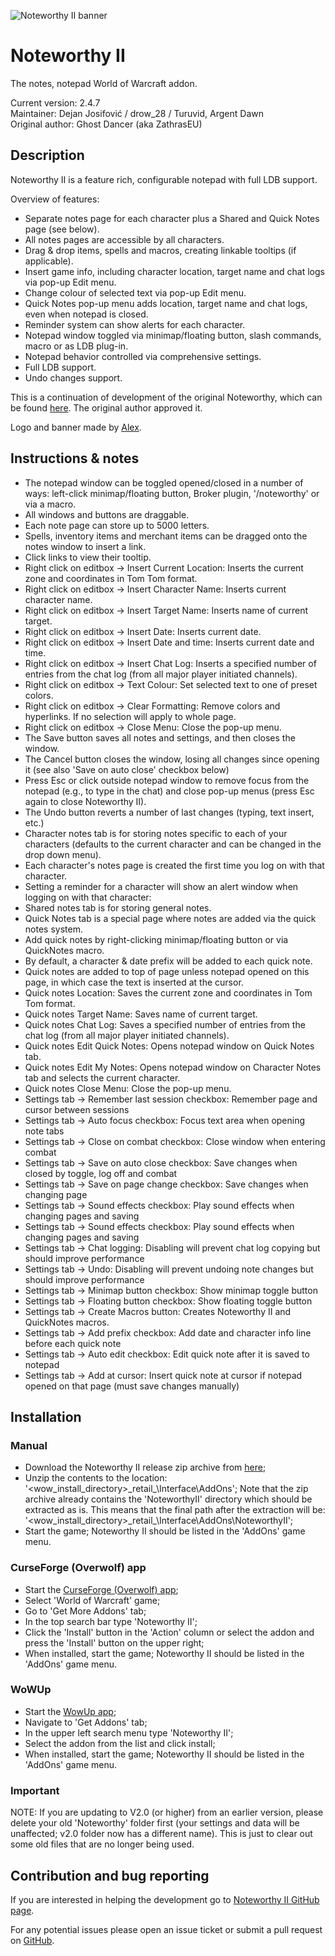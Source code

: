 ![Noteworthy II banner](https://raw.githubusercontent.com/28/NoteworthyII/master/doc/img/Banner.jpg)

# Noteworthy II

The notes, notepad World of Warcraft addon.

Current version: 2.4.7  
Maintainer: Dejan Josifović / drow_28 / Turuvid, Argent Dawn  
Original author: Ghost Dancer (aka ZathrasEU)

## Description

Noteworthy II is a feature rich, configurable notepad with full LDB support.

Overview of features:

* Separate notes page for each character plus a Shared and Quick Notes page (see below).
* All notes pages are accessible by all characters.
* Drag & drop items, spells and macros, creating linkable tooltips (if applicable).
* Insert game info, including character location, target name and chat logs via pop-up Edit menu.
* Change colour of selected text via pop-up Edit menu.
* Quick Notes pop-up menu adds location, target name and chat logs, even when notepad is closed.
* Reminder system can show alerts for each character.
* Notepad window toggled via minimap/floating button, slash commands, macro or as LDB plug-in.
* Notepad behavior controlled via comprehensive settings.
* Full LDB support.
* Undo changes support.

This is a continuation of development of the original Noteworthy, which can be found [here](https://www.curseforge.com/wow/addons/noteworthy).
The original author approved it.

Logo and banner made by [Alex](mailto:aleksandar.micic028@gmail.com).

## Instructions & notes

* The notepad window can be toggled opened/closed in a number of ways: left-click minimap/floating button, Broker plugin, '/noteworthy' or via a macro.
* All windows and buttons are draggable.
* Each note page can store up to 5000 letters.
* Spells, inventory items and merchant items can be dragged onto the notes window to insert a link.
* Click links to view their tooltip.
* Right click on editbox -&gt; Insert Current Location: Inserts the current zone and coordinates in Tom Tom format.
* Right click on editbox -&gt; Insert Character Name: Inserts current character name.
* Right click on editbox -&gt; Insert Target Name: Inserts name of current target.
* Right click on editbox -&gt; Insert Date: Inserts current date.
* Right click on editbox -&gt; Insert Date and time: Inserts current date and time.
* Right click on editbox -&gt; Insert Chat Log: Inserts a specified number of entries from the chat log (from all major player initiated channels).
* Right click on editbox -&gt; Text Colour: Set selected text to one of preset colors.
* Right click on editbox -&gt; Clear Formatting: Remove colors and hyperlinks. If no selection will apply to whole page.
* Right click on editbox -&gt; Close Menu: Close the pop-up menu.
* The Save button saves all notes and settings, and then closes the window.
* The Cancel button closes the window, losing all changes since opening it (see also 'Save on auto close' checkbox below)
* Press Esc or click outside notepad window to remove focus from the notepad (e.g., to type in the chat) and close pop-up menus (press Esc again to close Noteworthy II).
* The Undo button reverts a number of last changes (typing, text insert, etc.)
* Character notes tab is for storing notes specific to each of your characters (defaults to the current character and can be changed in the drop down menu).
* Each character's notes page is created the first time you log on with that character.
* Setting a reminder for a character will show an alert window when logging on with that character:
* Shared notes tab is for storing general notes.
* Quick Notes tab is a special page where notes are added via the quick notes system.
* Add quick notes by right-clicking minimap/floating button or via QuickNotes macro.
* By default, a character & date prefix will be added to each quick note.
* Quick notes are added to top of page unless notepad opened on this page, in which case the text is inserted at the cursor.
* Quick notes Location: Saves the current zone and coordinates in Tom Tom format.
* Quick notes Target Name: Saves name of current target.
* Quick notes Chat Log: Saves a specified number of entries from the chat log (from all major player initiated channels).
* Quick notes Edit Quick Notes: Opens notepad window on Quick Notes tab.
* Quick notes Edit My Notes: Opens notepad window on Character Notes tab and selects the current character.
* Quick notes Close Menu: Close the pop-up menu.
* Settings tab -&gt; Remember last session checkbox: Remember page and cursor between sessions
* Settings tab -&gt; Auto focus checkbox: Focus text area when opening note tabs
* Settings tab -&gt; Close on combat checkbox: Close window when entering combat
* Settings tab -&gt; Save on auto close checkbox: Save changes when closed by toggle, log off and combat
* Settings tab -&gt; Save on page change checkbox: Save changes when changing page
* Settings tab -&gt; Sound effects checkbox: Play sound effects when changing pages and saving
* Settings tab -&gt; Sound effects checkbox: Play sound effects when changing pages and saving
* Settings tab -&gt; Chat logging: Disabling will prevent chat log copying but should improve performance
* Settings tab -&gt; Undo: Disabling will prevent undoing note changes but should improve performance
* Settings tab -&gt; Minimap button checkbox: Show minimap toggle button
* Settings tab -&gt; Floating button checkbox: Show floating toggle button
* Settings tab -&gt; Create Macros button: Creates Noteworthy II and QuickNotes macros.
* Settings tab -&gt; Add prefix checkbox: Add date and character info line before each quick note
* Settings tab -&gt; Auto edit checkbox: Edit quick note after it is saved to notepad
* Settings tab -&gt; Add at cursor: Insert quick note at cursor if notepad opened on that page (must save changes manually)

## Installation


### Manual

* Download the Noteworthy II release zip archive from [here](https://github.com/28/NoteworthyII/releases);
* Unzip the contents to the location: '&lt;wow_install_directory&gt;\_retail_\Interface\AddOns\'; Note that the zip archive already contains the 'NoteworthyII' directory which should be extracted as is. This means that the final path after the extraction will be: '&lt;wow_install_directory&gt;\_retail_\Interface\AddOns\NoteworthyII';
* Start the game; Noteworthy II should be listed in the 'AddOns' game menu.

### CurseForge (Overwolf) app

* Start the [CurseForge (Overwolf) app](https://curseforge.overwolf.com);
* Select 'World of Warcraft' game;
* Go to 'Get More Addons' tab;
* In the top search bar type 'Noteworthy II';
* Click the 'Install' button in the 'Action' column or select the addon and press the 'Install' button on the upper right;
* When installed, start the game; Noteworthy II should be listed in the 'AddOns' game menu.

### WoWUp

* Start the [WowUp app](https://wowup.io);
* Navigate to 'Get Addons' tab;
* In the upper left search menu type 'Noteworthy II';
* Select the addon from the list and click install;
* When installed, start the game; Noteworthy II should be listed in the 'AddOns' game menu.

### Important

NOTE: If you are updating to V2.0 (or higher) from an earlier version, please
delete your old 'Noteworthy' folder first (your settings and data will be unaffected;
v2.0 folder now has a different name).
This is just to clear out some old files that are no longer being used.

## Contribution and bug reporting

If you are interested in helping the development go to [Noteworthy II GitHub page](https://github.com/28/NoteworthyII).

For any potential issues please open an issue ticket or submit a pull request on [GitHub](https://github.com/28/NoteworthyII).

